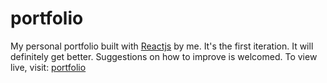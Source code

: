# portfolio

My personal portfolio built with [Reactjs](https://reactjs.org) by me. It's the first iteration. It will definitely get better. Suggestions on how to improve is welcomed.
To view live, visit: [portfolio](https://dikaeinstein.github.io/)

